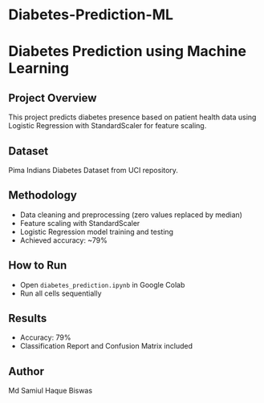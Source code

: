 # Diabetes-Prediction-ML

# Diabetes Prediction using Machine Learning

## Project Overview
This project predicts diabetes presence based on patient health data using Logistic Regression with StandardScaler for feature scaling.

## Dataset
Pima Indians Diabetes Dataset from UCI repository.

## Methodology
- Data cleaning and preprocessing (zero values replaced by median)
- Feature scaling with StandardScaler
- Logistic Regression model training and testing
- Achieved accuracy: ~79%

## How to Run
- Open `diabetes_prediction.ipynb` in Google Colab
- Run all cells sequentially

## Results
- Accuracy: 79%
- Classification Report and Confusion Matrix included

## Author
Md Samiul Haque Biswas
